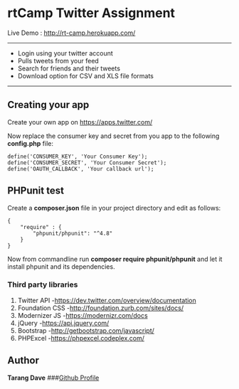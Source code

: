 # rtCamp Twitter Assignment

Live Demo : http://rt-camp.herokuapp.com/

---
+ Login using your twitter account
+ Pulls tweets from your feed
+ Search for friends and their tweets
+ Download option for CSV and XLS file formats

---

## Creating your app
Create your own app on https://apps.twitter.com/

Now replace the consumer key and secret from you app to the following **config.php** file:

```
define('CONSUMER_KEY', 'Your Consumer Key');
define('CONSUMER_SECRET', 'Your Consumer Secret');
define('OAUTH_CALLBACK', 'Your callback url');
``` 

## PHPunit test
Create a **composer.json** file in your project directory and edit as follows:
```
{
	"require" : {
		"phpunit/phpunit": "^4.8"
	}
}

```
 Now from commandline run **composer require phpunit/phpunit** and let it install phpunit and its dependencies.

### Third party libraries
1. Twitter API
-https://dev.twitter.com/overview/documentation
2. Foundation CSS
-http://foundation.zurb.com/sites/docs/
3. Modernizer JS
-https://modernizr.com/docs
4. jQuery
-https://api.jquery.com/
5. Bootstrap
-http://getbootstrap.com/javascript/
6. PHPExcel
-https://phpexcel.codeplex.com/

## Author

**Tarang Dave**
###[Github Profile](https://github.com/tarangdave)
